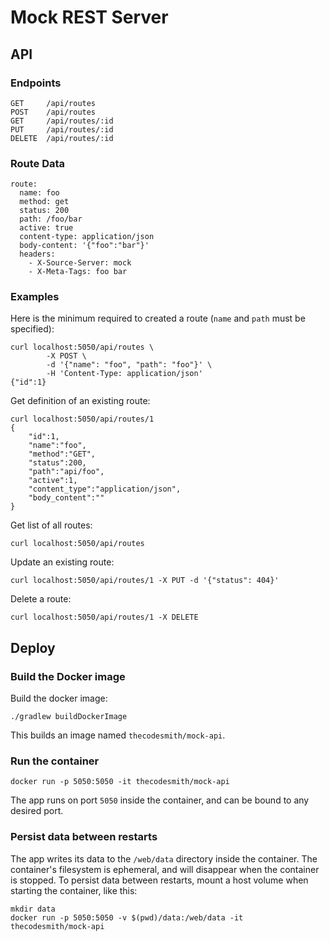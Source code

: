 # Mock REST Server

## API

### Endpoints

    GET     /api/routes
    POST    /api/routes
    GET     /api/routes/:id
    PUT     /api/routes/:id
    DELETE  /api/routes/:id

### Route Data

    route:
      name: foo
      method: get
      status: 200
      path: /foo/bar
      active: true
      content-type: application/json
      body-content: '{"foo":"bar"}'
      headers:
        - X-Source-Server: mock
        - X-Meta-Tags: foo bar

### Examples

Here is the minimum required to created a route (`name` and `path` must be
specified):

    curl localhost:5050/api/routes \
            -X POST \
            -d '{"name": "foo", "path": "foo"}' \
            -H 'Content-Type: application/json'
    {"id":1}

Get definition of an existing route:

    curl localhost:5050/api/routes/1
    {
        "id":1,
        "name":"foo",
        "method":"GET",
        "status":200,
        "path":"api/foo",
        "active":1,
        "content_type":"application/json",
        "body_content":""
    }

Get list of all routes:

    curl localhost:5050/api/routes

Update an existing route:

    curl localhost:5050/api/routes/1 -X PUT -d '{"status": 404}'

Delete a route:

    curl localhost:5050/api/routes/1 -X DELETE


## Deploy

### Build the Docker image

Build the docker image:

    ./gradlew buildDockerImage

This builds an image named `thecodesmith/mock-api`.

### Run the container

    docker run -p 5050:5050 -it thecodesmith/mock-api

The app runs on port `5050` inside the container, and can be bound to any
desired port.

### Persist data between restarts

The app writes its data to the `/web/data` directory inside the container.
The container's filesystem is ephemeral, and will disappear when the container
is stopped. To persist data between restarts, mount a host volume when starting
the container, like this:

    mkdir data
    docker run -p 5050:5050 -v $(pwd)/data:/web/data -it thecodesmith/mock-api
